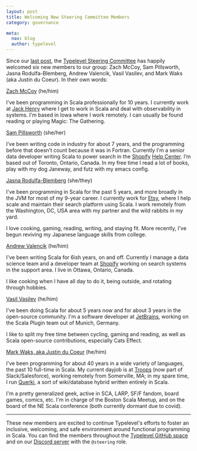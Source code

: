 ```yaml
---
layout: post
title: Welcoming New Steering Committee Members
category: governance

meta:
  nav: blog
  author: typelevel
---
```


Since our [last post][last-post], the [Typelevel Steering Committee][committee] has happily welcomed six new members to our group: Zach McCoy, Sam Pillsworth, Jasna Rodulfa-Blemberg, Andrew Valencik, Vasil Vasilev, and Mark Waks (aka Justin du Coeur). In their own words:

[Zach McCoy][zach] (he/him)

I've been programming in Scala professionally for 10 years. I currently work at [Jack Henry][jack-henry] where I get to work in Scala and deal with observability in systems.  I'm based in Iowa where I work remotely.  I can usually be found reading or playing Magic: The Gathering.  

[Sam Pillsworth][sam] (she/her)

I’ve been writing code in industry for about 7 years, and the programming before that doesn’t count because it was in Fortran. Currently I'm a senior data developer writing Scala to power search in the [Shopify][shopify] [Help Center][shopify-helpcenter]. I’m based out of Toronto, Ontario, Canada. In my free time I read a lot of books, play with my dog Janeway, and futz with my emacs config.

[Jasna Rodulfa-Blemberg][jasna] (she/they)

I've been programming in Scala for the past 5 years, and more broadly in the JVM for most of my 9-year career. I currently work for [Etsy][etsy], where I help scale and maintain their search platform using Scala. I work remotely from the Washington, DC, USA area with my partner and the wild rabbits in my yard. 

I love cooking, gaming, reading, writing, and staying fit. More recently, I've begun reviving my Japanese language skills from college.

[Andrew Valencik][andrew] (he/him)

I've been writing Scala for 6ish years, on and off. Currently I manage a data science team and a developer team at [Shopify][shopify] working on search systems in the support area. I live in Ottawa, Ontario, Canada.

I like cooking when I have all day to do it, being outside, and rotating through hobbies.

[Vasil Vasilev][vasil] (he/him)

I've been doing Scala for about 5 years now and for about 3 years in the open-source community. I'm a software developer at [JetBrains][jetbrains], working on the Scala Plugin team out of Munich, Germany.

I like to split my free time between cycling, gaming and reading, as well as Scala open-source contributions, especially Cats Effect.

[Mark Waks, aka Justin du Coeur][justin] (he/him)

I've been programming for about 40 years in a wide variety of languages, the past 10 full-time in Scala. My current dayjob is at [Troops][troops] (now part of Slack/Salesforce), working remotely from Somerville, MA; in my spare time, I run [Querki][querki], a sort of wiki/database hybrid written entirely in Scala.

I'm a pretty generalized geek, active in SCA, LARP, SF/F fandom, board games, comics, etc. I'm in charge of the Boston Scala Meetup, and on the board of the NE Scala conference (both currently dormant due to covid).

--------

These new members are excited to continue Typelevel's efforts to foster an inclusive, welcoming, and safe environment around functional programming in Scala. You can find the members throughout the [Typelevel GitHub space][github] and on our [Discord server][discord] with the `@steering` role.

[andrew]: https://github.com/valencik
[committee]: https://github.com/typelevel/governance/blob/main/STEERING-COMMITTEE.md
[discord]: https://sca.la/typeleveldiscord
[etsy]: https://etsy.com
[github]: https://github.com/typelevel
[jack-henry]: https://www.jackhenry.com/pages/default.aspx
[jasna]: https://github.com/JasnaMRB
[jetbrains]: https://jetbrains.co
[justin]: https://github.com/jducoeur
[last-post]: https://typelevel.org/blog/2022/04/01/call-for-steering-committee-members.html
[querki]: https://querki.net/
[sam]: https://github.com/samspills
[shopify]: https://www.shopify.com
[shopify-helpcenter]: https://help.shopify.com/en
[troops]: https://www.troops.ai/
[vasil]: https://github.com/vasilmkd
[zach]: https://github.com/zmccoy
